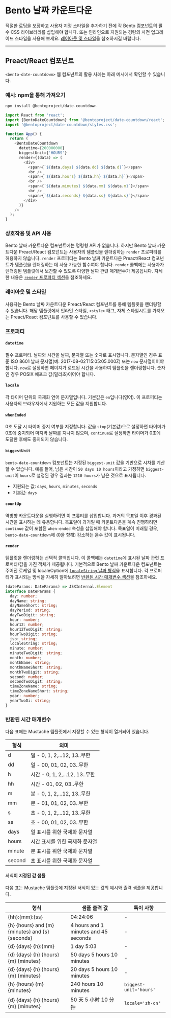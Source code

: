 # Bento 날짜 카운트다운

적절한 로딩을 보장하고 사용자 지정 스타일을 추가하기 전에 각 Bento 컴포넌트의 필수 CSS 라이브러리를 삽입해야 합니다. 또는 인라인으로 지원되는 경량의 사전 업그레이드 스타일을 사용해 보세요. [레이아웃 및 스타일](#layout-and-style)을 참조하시길 바랍니다.

<!--
## Web Component

TODO(https://go.amp.dev/issue/36619): Restore this section. We don't include it because we don't support <template> in Bento Web Components yet.

An older version of this file contains the removed section, though it's incorrect:

https://github.com/ampproject/amphtml/blob/422d171e87571c4d125a2bf956e78e92444c10e8/extensions/amp-date-countdown/1.0/README.md
-->

---

## Preact/React 컴포넌트

`<bento-date-countdown>` 웹 컴포넌트의 활용 사례는 아래 예시에서 확인할 수 있습니다.

### 예시: npm을 통해 가져오기

```sh
npm install @bentoproject/date-countdown
```

```javascript
import React from 'react';
import {BentoDateCountdown} from '@bentoproject/date-countdown/react';
import '@bentoproject/date-countdown/styles.css';

function App() {
  return (
    <BentoDateCountdown
      datetime={200000000}
      biggestUnit={'HOURS'}
      render={(data) => (
        <div>
          <span>{`${data.days} ${data.dd} ${data.d}`}</span>
          <br />
          <span>{`${data.hours} ${data.hh} ${data.h}`}</span>
          <br />
          <span>{`${data.minutes} ${data.mm} ${data.m}`}</span>
          <br />
          <span>{`${data.seconds} ${data.ss} ${data.s}`}</span>
        </div>
      )}
    />
  );
}
```

### 상호작용 및 API 사용

Bento 날짜 카운트다운 컴포넌트에는 명령형 API가 없습니다. 하지만 Bento 날짜 카운트다운 Preact/React 컴포넌트는 사용자의 템플릿을 렌더링하는 `render` 프로퍼티를 허용하지 않습니다. `render` 프로퍼티는 Bento 날짜 카운트다운 Preact/React 컴포넌트가 템플릿을 렌더링하는 데 사용 가능한 함수여야 합니다. `render` 콜백에는 사용자가 렌더링된 템플릿에서 보간할 수 있도록 다양한 날짜 관련 매개변수가 제공됩니다. 자세한 내용은 <a href="#render" data-md-type="link">`render` 프로퍼티 섹션</a>을 참조하세요.

### 레이아웃 및 스타일

사용자는 Bento 날짜 카운트다운 Preact/React 컴포넌트를 통해 템플릿을 렌더링할 수 있습니다. 해당 템플릿에서 인라인 스타일, `<style>` 태그, 자체 스타일시트를 가져오는 Preact/React 컴포넌트를 사용할 수 있습니다.

### 프로퍼티

#### `datetime`

필수 프로퍼티. 날짜와 시간을 날짜, 문자열 또는 숫자로 표시합니다. 문자열인 경우 표준 ISO 8601 날짜 문자열(예: 2017-08-02T15:05:05.000Z) 또는 `now` 문자열이어야 합니다. `now`로 설정하면 페이지가 로드된 시간을 사용하여 템플릿을 렌더링합니다. 숫자인 경우 POSIX 에포크 값(밀리초)이어야 합니다.

#### `locale`

각 타이머 단위의 국제화 언어 문자열입니다. 기본값은 `en`입니다(영어). 이 프로퍼티는 사용자의 브라우저에서 지원하는 모든 값을 지원합니다.

#### `whenEnded`

0초 도달 시 타이머 중지 여부를 지정합니다. 값을 `stop`(기본값)으로 설정하면 타이머가 0초에 중지되어 마지막 날짜를 지나지 않으며, `continue`로 설정하면 타이머가 0초에 도달한 후에도 중지되지 않습니다.

#### `biggestUnit`

`bento-date-countdown` 컴포넌트는 지정된 `biggest-unit` 값을 기반으로 시차를 계산할 수 있습니다. 예를 들어, 남은 시간이 `50 days 10 hours`이라고 가정하면 `biggest-unit`이 `hours`로 설정된 경우 결과는 `1210 hours`가 남은 것으로 표시됩니다.

-   지원되는 값: `days`, `hours`, `minutes`, `seconds`
-   기본값: `days`

#### `countUp`

역방향 카운트다운을 실행하려면 이 프롶티를 삽입합니다. 과거의 목표일 이후 경과된 시간을 표시하는 데 유용합니다. 목표일이 과거일 때 카운트다운을 계속 진행하려면 `continue` 값이 포함된 `when-ended` 속성을 삽입해야 합니다. 목표일이 미래일 경우, `bento-date-countdown`에 (0을 향해) 감소하는 음수 값이 표시됩니다.

#### `render`

템플릿을 렌더링하는 선택적 콜백입니다. 이 콜백에는 `datetime`에 표시된 날짜 관련 프로퍼티/값을 가진 객체가 제공됩니다. 기본적으로 Bento 날짜 카운트다운 컴포넌트는 주어진 로케일 및 localeOption에 [`localeString` 날짜 형식](https://developer.mozilla.org/en-US/docs/Web/JavaScript/Reference/Global_Objects/Date/toLocaleString)을 표시합니다. 각 프로퍼티가 표시되는 방식을 자세히 알아보려면 [반환된 시간 매개변수 섹션](#returned-time-parameters)을 참조하세요.

```typescript
(dateParams: DateParams) => JSXInternal.Element
interface DateParams {
  day: number;
  dayName: string;
  dayNameShort: string;
  dayPeriod: string;
  dayTwoDigit: string;
  hour: number;
  hour12: number;
  hour12TwoDigit: string;
  hourTwoDigit: string;
  iso: string;
  localeString: string;
  minute: number;
  minuteTwoDigit: string;
  month: number;
  monthName: string;
  monthNameShort: string;
  monthTwoDigit: string;
  second: number;
  secondTwoDigit: string;
  timeZoneName: string;
  timeZoneNameShort: string;
  year: number;
  yearTwoDi: string;
}
```

### 반환된 시간 매개변수

다음 표에는 Mustache 템플릿에서 지정할 수 있는 형식이 열거되어 있습니다.

| 형식   | 의미                           |
| ------ | ------------------------------ |
| d      | 일 - 0, 1, 2,...12, 13..무한   |
| dd     | 일 - 00, 01, 02, 03..무한      |
| h      | 시간 - 0, 1, 2,...12, 13..무한 |
| hh     | 시간 - 01, 02, 03..무한        |
| m      | 분 - 0, 1, 2,...12, 13..무한   |
| mm     | 분 - 01, 01, 02, 03..무한      |
| s      | 초 - 0, 1, 2,...12, 13..무한   |
| ss     | 초 - 00, 01, 02, 03..무한      |
| days   | 일 표시를 위한 국제화 문자열   |
| hours  | 시간 표시를 위한 국제화 문자열 |
| minute | 분 표시를 위한 국제화 문자열   |
| second | 초 표시를 위한 국제화 문자열   |

#### 서식이 지정된 값 샘플

다음 표는 Mustache 템플릿에 지정된 서식이 있는 값의 예시와 출력 샘플을 제공합니다.

| 형식                                            | 샘플 출력 값                         | 특이 사항              |
| ----------------------------------------------- | ------------------------------------ | ---------------------- |
| {hh}:{mm}:{ss}                                  | 04:24:06                             | -                      |
| {h} {hours} and {m} {minutes} and {s} {seconds} | 4 hours and 1 minutes and 45 seconds | -                      |
| {d} {days} {h}:{mm}                             | 1 day 5:03                           | -                      |
| {d} {days} {h} {hours} {m} {minutes}            | 50 days 5 hours 10 minutes           | -                      |
| {d} {days} {h} {hours} {m} {minutes}            | 20 days 5 hours 10 minutes           | -                      |
| {h} {hours} {m} {minutes}                       | 240 hours 10 minutes                 | `biggest-unit='hours'` |
| {d} {days} {h} {hours} {m} {minutes}            | 50 天 5 小时 10 分钟                 | `locale='zh-cn'`       |
